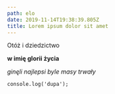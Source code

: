 ```yaml
---
path: elo
date: 2019-11-14T19:38:39.805Z
title: Lorem ipsum dolor sit amet
---
```

Otóż i dziedzictwo

**w imię glorii życia** 

_ginęli najlepsi byle masy trwały_



```
console.log('dupa');
```

